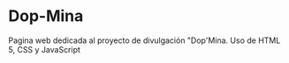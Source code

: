 # Dop-Mina
Pagina web dedicada al proyecto de divulgación "Dop'Mina. Uso de HTML 5, CSS y JavaScript
